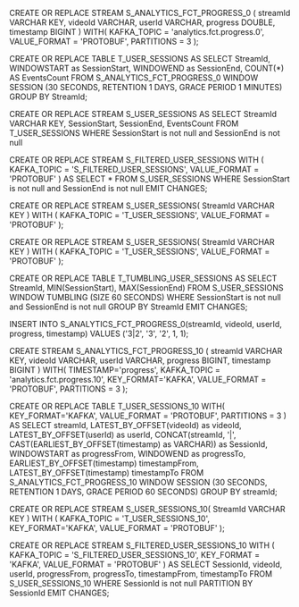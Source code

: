 
CREATE OR REPLACE STREAM S_ANALYTICS_FCT_PROGRESS_0 (
  streamId VARCHAR KEY,
  videoId VARCHAR,
  userId VARCHAR,
  progress DOUBLE,
  timestamp BIGINT
) WITH(
  KAFKA_TOPIC = 'analytics.fct.progress.0',
  VALUE_FORMAT = 'PROTOBUF',
  PARTITIONS = 3
);

CREATE OR REPLACE TABLE T_USER_SESSIONS AS
SELECT
  StreamId,
  WINDOWSTART as SessionStart,
  WINDOWEND as SessionEnd,
  COUNT(*) AS EventsCount
FROM S_ANALYTICS_FCT_PROGRESS_0
WINDOW SESSION (30 SECONDS, RETENTION 1 DAYS, GRACE PERIOD 1 MINUTES)
GROUP BY StreamId;

CREATE OR REPLACE STREAM S_USER_SESSIONS AS
SELECT
  StreamId VARCHAR KEY,
  SessionStart,
  SessionEnd,
  EventsCount
FROM T_USER_SESSIONS
WHERE SessionStart is not null and SessionEnd is not null

CREATE OR REPLACE STREAM S_FILTERED_USER_SESSIONS WITH (
  KAFKA_TOPIC = 'S_FILTERED_USER_SESSIONS',
  VALUE_FORMAT = 'PROTOBUF'
) AS
SELECT * FROM S_USER_SESSIONS
WHERE SessionStart is not null and SessionEnd is not null
EMIT CHANGES;

CREATE OR REPLACE STREAM S_USER_SESSIONS(
  StreamId VARCHAR KEY
) WITH (
  KAFKA_TOPIC = 'T_USER_SESSIONS',
  VALUE_FORMAT = 'PROTOBUF'
);

CREATE OR REPLACE STREAM S_USER_SESSIONS(
  StreamId VARCHAR KEY
) WITH (
  KAFKA_TOPIC = 'T_USER_SESSIONS',
  VALUE_FORMAT = 'PROTOBUF'
);

CREATE OR REPLACE TABLE T_TUMBLING_USER_SESSIONS AS
SELECT
  StreamId,
  MIN(SessionStart),
  MAX(SessionEnd)
FROM
  S_USER_SESSIONS
  WINDOW TUMBLING (SIZE 60 SECONDS)
  WHERE SessionStart is not null and SessionEnd is not null
  GROUP BY StreamId
EMIT CHANGES;


INSERT INTO S_ANALYTICS_FCT_PROGRESS_0(streamId, videoId, userId, progress, timestamp)
VALUES ('3|2', '3', '2', 1, 1);






CREATE STREAM S_ANALYTICS_FCT_PROGRESS_10 (
  streamId VARCHAR KEY,
  videoId VARCHAR,
  userId VARCHAR,
  progress BIGINT,
  timestamp BIGINT
) WITH(
  TIMESTAMP='progress',
  KAFKA_TOPIC = 'analytics.fct.progress.10',
  KEY_FORMAT='KAFKA',
  VALUE_FORMAT = 'PROTOBUF',
  PARTITIONS = 3
);


CREATE OR REPLACE TABLE T_USER_SESSIONS_10 WITH(
  KEY_FORMAT='KAFKA',
  VALUE_FORMAT = 'PROTOBUF',
  PARTITIONS = 3
)
AS SELECT
  streamId,
  LATEST_BY_OFFSET(videoId) as videoId,
  LATEST_BY_OFFSET(userId) as userId,
  CONCAT(streamId, '|',  CAST(EARLIEST_BY_OFFSET(timestamp) as VARCHAR)) as SessionId,
  WINDOWSTART as progressFrom,
  WINDOWEND as progressTo,
  EARLIEST_BY_OFFSET(timestamp) timestampFrom,
  LATEST_BY_OFFSET(timestamp) timestampTo
FROM S_ANALYTICS_FCT_PROGRESS_10
WINDOW SESSION (30 SECONDS, RETENTION 1 DAYS, GRACE PERIOD 60 SECONDS)
GROUP BY streamId;


CREATE OR REPLACE STREAM S_USER_SESSIONS_10(
  StreamId VARCHAR KEY
) WITH (
  KAFKA_TOPIC = 'T_USER_SESSIONS_10',
  KEY_FORMAT='KAFKA',
  VALUE_FORMAT = 'PROTOBUF'
);

CREATE OR REPLACE STREAM S_FILTERED_USER_SESSIONS_10 WITH (
  KAFKA_TOPIC = 'S_FILTERED_USER_SESSIONS_10',
  KEY_FORMAT = 'KAFKA',
  VALUE_FORMAT = 'PROTOBUF'
)
AS SELECT
  SessionId,
  videoId,
  userId,
  progressFrom,
  progressTo,
  timestampFrom,
  timestampTo
FROM S_USER_SESSIONS_10
WHERE SessionId is not null
PARTITION BY SessionId
EMIT CHANGES;